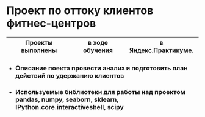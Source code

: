 # Проект по оттоку клиентов фитнес-центров

Проекты выполнены | в ходе обучения | в Яндекс.Практикуме. 
 ---- | ---- | ----
* ### Описание поекта провести анализ и подготовить план действий по удержанию клиентов
* ### Используемые библиотеки для работы над проектом pandas, numpy, seaborn, sklearn, IPython.core.interactiveshell, scipy
